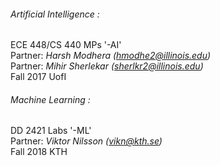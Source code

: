 ###### Artificial Intelligence :
ECE 448/CS 440 MPs '-AI'  
Partner: _Harsh Modhera (hmodhe2@illinois.edu)_  
Partner: _Mihir Sherlekar (sherlkr2@illinois.edu)_  
Fall 2017 UofI  
###### Machine Learning :
DD 2421 Labs '-ML'  
Partner: _Viktor Nilsson (vikn@kth.se)_  
Fall 2018 KTH  

